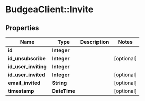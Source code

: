 # BudgeaClient::Invite

## Properties
Name | Type | Description | Notes
------------ | ------------- | ------------- | -------------
**id** | **Integer** |  | 
**id_unsubscribe** | **Integer** |  | [optional] 
**id_user_inviting** | **Integer** |  | 
**id_user_invited** | **Integer** |  | [optional] 
**email_invited** | **String** |  | [optional] 
**timestamp** | **DateTime** |  | [optional] 


